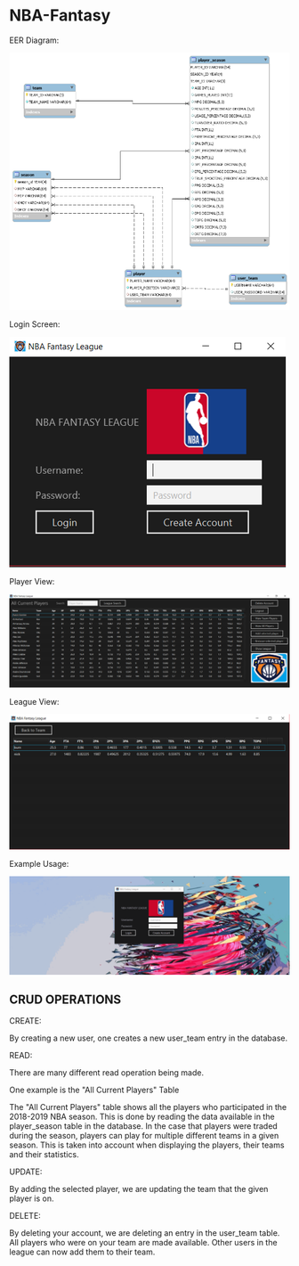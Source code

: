 # NBA-Fantasy

EER Diagram:

![alt text](https://github.com/nicoburniske/NBA-Fantasy/blob/master/examples/EER-Diagram.png)

Login Screen:

![alt text](https://github.com/nicoburniske/NBA-Fantasy/blob/master/examples/Login%20Screen.PNG)

Player View:

![alt text](https://github.com/nicoburniske/NBA-Fantasy/blob/master/examples/Player%20View.PNG)

League View:

![alt text](https://github.com/nicoburniske/NBA-Fantasy/blob/master/examples/LeagueView.PNG)

Example Usage:

![alt text](https://github.com/nicoburniske/NBA-Fantasy/blob/master/examples/usage.gif)

## CRUD OPERATIONS ##

CREATE:

By creating a new user, one creates a new user_team entry in the database.

READ:

There are many different read operation being made.

One example is the "All Current Players" Table

The "All Current Players" table shows all the players who participated in the 2018-2019 NBA season. This is done by reading the data available in the player_season table in the database. In the case that players were traded during the season, players can play for multiple different teams in a given season. This is taken into account when displaying the players, their teams and their statistics.

UPDATE:

By adding the selected player, we are updating the team that the given player is on.

DELETE:

By deleting your account, we are deleting an entry in the user_team table. All players who were on your team are made available. Other users in the league can now add them to their team.
